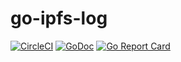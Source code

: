 # go-ipfs-log

[![CircleCI](https://circleci.com/gh/berty/go-ipfs-log.svg?style=svg)](https://circleci.com/gh/berty/go-ipfs-log)
[![GoDoc](https://godoc.org/berty.tech/go-ipfs-log?status.svg)](https://godoc.org/berty.tech/go-ipfs-log)
[![Go Report Card](https://goreportcard.com/badge/berty.tech/go-ipfs-log)](https://goreportcard.com/report/berty.tech/go-ipfs-log)
